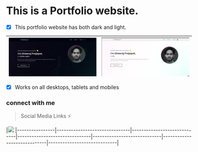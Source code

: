 # This is a Portfolio website.

- [x] This portfolio website has both dark and light.
       
| <img src='https://github.com/Iamdheeraj22/Protfolio_Website/blob/main/assets/outputs/dark_mode.png' width='500'>|<img src='https://github.com/Iamdheeraj22/Protfolio_Website/blob/main/assets/outputs/light_mode.png' width='500'> |
|:---:|--------|

- [x] Works on all desktops, tablets and mobiles



### connect with me
 > Social Media Links ⚡    

|[<img src='https://user-images.githubusercontent.com/33403844/152124766-bea2d123-1e58-4664-9be5-10bf90f6fa13.png' width='90'>](www.linkedin.com/in/iamdheeraj24)
|----------------|-------------------------------|-----------------------------|-------------------------------|-----------------------------|-----------------------------|-----------------------------|

